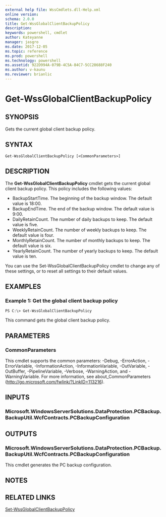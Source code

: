 ```yaml
---
external help file: WssCmdlets.dll-Help.xml
online version: 
schema: 2.0.0
title: Get-WssGlobalClientBackupPolicy
description: 
keywords: powershell, cmdlet
author: Kateyanne
manager: jasgro
ms.date: 2017-12-05
ms.topic: reference
ms.prod: powershell
ms.technology: powershell
ms.assetid: 922D994A-079B-4C5A-84C7-5CC28688F240
ms.author: v-kaunu
ms.reviewer: brianlic
---
```


# Get-WssGlobalClientBackupPolicy

## SYNOPSIS
Gets the current global client backup policy.

## SYNTAX

```
Get-WssGlobalClientBackupPolicy [<CommonParameters>]
```

## DESCRIPTION
The **Get-WssGlobalClientBackupPolicy** cmdlet gets the current global client backup policy.
This policy includes the following values: 

- BackupStartTime.
The beginning of the backup window.
The default value is 18:00.
- BackupEndTime.
The end of the backup window.
The default value is 9:00.
- DailyRetainCount.
The number of daily backups to keep.
The default value is five. 
- WeeklyRetainCount.
The number of weekly backups to keep.
The default value is four.
- MonthlyRetainCount.
The number of monthly backups to keep.
The default value is six. 
- YearlyRetainCount.
The number of yearly backups to keep.
The default value is ten.

You can use the Set-WssGlobalClientBackupPolicy cmdlet to change any of these settings, or to reset all settings to their default values.

## EXAMPLES

### Example 1: Get the global client backup policy
```
PS C:\> Get-WssGlobalClientBackupPolicy
```

This command gets the global client backup policy.

## PARAMETERS

### CommonParameters
This cmdlet supports the common parameters: -Debug, -ErrorAction, -ErrorVariable, -InformationAction, -InformationVariable, -OutVariable, -OutBuffer, -PipelineVariable, -Verbose, -WarningAction, and -WarningVariable. For more information, see about_CommonParameters (http://go.microsoft.com/fwlink/?LinkID=113216).

## INPUTS

### Microsoft.WindowsServerSolutions.DataProtection.PCBackup.BackupUtil.WcfContracts.PCBackupConfiguration

## OUTPUTS

### Microsoft.WindowsServerSolutions.DataProtection.PCBackup.BackupUtil.WcfContracts.PCBackupConfiguration
This cmdlet generates the PC backup configuration.

## NOTES

## RELATED LINKS

[Set-WssGlobalClientBackupPolicy](./Set-WssGlobalClientBackupPolicy.md)

